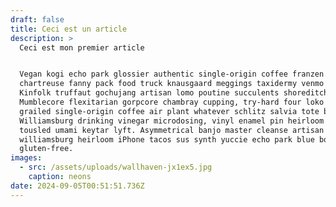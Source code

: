 ```yaml
---
draft: false
title: Ceci est un article
description: >
  Ceci est mon premier article


  Vegan kogi echo park glossier authentic single-origin coffee franzen
  chartreuse fanny pack food truck knausgaard meggings taxidermy venmo selvage.
  Kinfolk truffaut gochujang artisan lomo poutine succulents shoreditch.
  Mumblecore flexitarian gorpcore chambray cupping, try-hard four loko plaid
  grailed single-origin coffee air plant whatever schlitz salvia tote bag.
  Williamsburg drinking vinegar microdosing, vinyl enamel pin heirloom pug
  tousled umami keytar lyft. Asymmetrical banjo master cleanse artisan
  williamsburg heirloom iPhone tacos sus synth yuccie echo park blue bottle
  gluten-free.
images:
  - src: /assets/uploads/wallhaven-jx1ex5.jpg
    caption: neons
date: 2024-09-05T00:51:51.736Z
---
```


